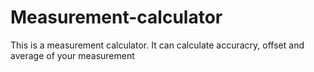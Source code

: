 # Measurement-calculator
This is a measurement calculator. It can calculate accuracry, offset and average of your measurement
